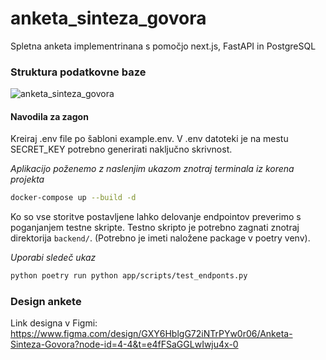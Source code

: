 # anketa_sinteza_govora
Spletna anketa implementrinana s pomočjo next.js, FastAPI in PostgreSQL

### Struktura podatkovne baze
![anketa_sinteza_govora](https://github.com/user-attachments/assets/82d837e6-f5a1-4d28-884f-d8eebc943ad0)

#### Navodila za zagon
Kreiraj .env file po šabloni example.env. V .env datoteki je na mestu SECRET_KEY potrebno generirati naključno skrivnost.

*Aplikacijo poženemo z naslenjim ukazom znotraj terminala iz korena projekta*
```bash
docker-compose up --build -d
```

Ko so vse storitve postavljene lahko delovanje endpointov preverimo s poganjanjem testne skripte. Testno skripto je potrebno zagnati znotraj direktorija `backend/`. (Potrebno je imeti naložene package v poetry venv).

*Uporabi sledeč ukaz*
```bash
python poetry run python app/scripts/test_endponts.py
```

### Design ankete
Link designa v Figmi: https://www.figma.com/design/GXY6HblgG72iNTrPYw0r06/Anketa-Sinteza-Govora?node-id=4-4&t=e4fFSaGGLwIwju4x-0

